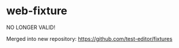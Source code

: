web-fixture
===========
NO LONGER VALID!

Merged into new repository: https://github.com/test-editor/fixtures
